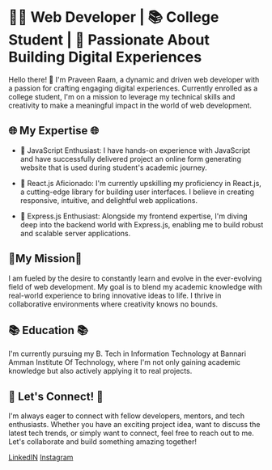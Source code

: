 # 👨‍💻 Web Developer | 📚 College Student | 🚀 Passionate About Building Digital Experiences

Hello there! 👋 I'm Praveen Raam, a dynamic and driven web developer with a passion for crafting engaging digital experiences. Currently enrolled as a college student, I'm on a mission to leverage my technical skills and creativity to make a meaningful impact in the world of web development.

## 🌐 My Expertise 🌐

- 🔹 JavaScript Enthusiast: I have hands-on experience with JavaScript and have successfully delivered project an online form generating website that is used during student's academic journey.

- 🔹 React.js Aficionado: I'm currently upskilling my proficiency in React.js, a cutting-edge library for building user interfaces. I believe in creating responsive, intuitive, and delightful web applications.

- 🔹 Express.js Enthusiast: Alongside my frontend expertise, I'm diving deep into the backend world with Express.js, enabling me to build robust and scalable server applications.

## 🚀My Mission🚀

I am fueled by the desire to constantly learn and evolve in the ever-evolving field of web development. My goal is to blend my academic knowledge with real-world experience to bring innovative ideas to life. I thrive in collaborative environments where creativity knows no bounds.

## 📚 Education 📚

I'm currently pursuing my B. Tech in Information Technology at Bannari Amman Institute Of Technology, where I'm not only gaining academic knowledge but also actively applying it to real projects.

## 🌟 Let's Connect! 🌟

I'm always eager to connect with fellow developers, mentors, and tech enthusiasts. Whether you have an exciting project idea, want to discuss the latest tech trends, or simply want to connect, feel free to reach out to me. Let's collaborate and build something amazing together!

[LinkedIN](https://www.linkedin.com/in/praveenraam) 
[Instagram](https://www.instagram.com/praveen.raam_)
